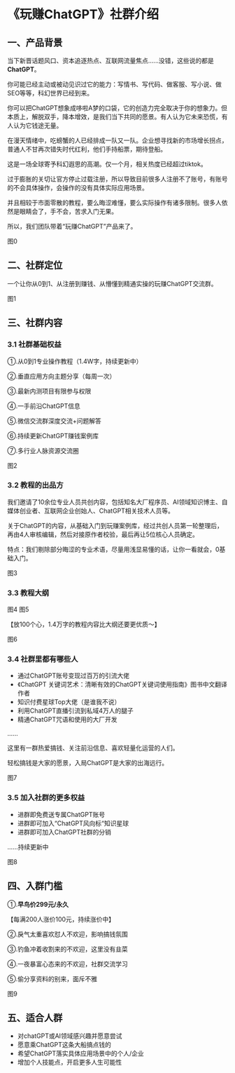 # 《玩赚ChatGPT》社群介绍
## 一、产品背景

当下新晋话题风口、资本追逐热点、互联网流量焦点......没错，这些说的都是**ChatGPT**。

你可能已经主动或被动见识过它的能力：写情书、写代码、做客服、写小说、做SEO等等，科幻世界已经到来。

你可以把ChatGPT想象成哆啦A梦的口袋，它的创造力完全取决于你的想象力。但本质上，解脱双手，降本增效，是我们当下共同的愿景。有人认为它未来恐慌，有人认为它钱途无量。

在漫天情绪中，吃螃蟹的人已经排成一队又一队。企业想寻找新的市场增长拐点，普通人不甘再次错失时代红利，他们手持船票，期待登船。

这是一场全球寄予科幻遐思的高潮。仅一个月，相关热度已经超过tiktok。

过于膨胀的关切让官方停止过载注册，所以导致目前很多人注册不了账号，有账号的不会具体操作，会操作的没有具体实际应用场景。

并且相较于市面零散的教程，要么晦涩难懂，要么实际操作有诸多限制。很多人依然是眼睛会了，手不会，苦求入门无果。

所以，我们团队带着“玩赚ChatGPT”产品来了。

图0

## 二、社群定位

一个让你从0到1、从注册到赚钱、从懵懂到精通实操的玩赚ChatGPT交流群。

图1

## 三、社群内容

### 3.1 社群基础权益

①.从0到1专业操作教程（1.4W字，持续更新中）

②.垂直应用方向主题分享（每周一次）

③.最新内测项目有限参与权限

④.一手前沿ChatGPT信息

⑤.微信交流群深度交流+问题解答

⑥.持续更新ChatGPT赚钱案例库

⑦.多行业人脉资源交流圈

图2

### 3.2 教程的出品方

我们邀请了10余位专业人员共创内容，包括知名大厂程序员、AI领域知识博主、自媒体创业者、互联网企业创始人、ChatGPT相关技术人员等。

关于ChatGPT的内容，从基础入门到玩赚案例库，经过共创人员第一轮整理后，再由4人审核编辑，然后对接原作者校验，最后再让5位核心人员确定。

特点：我们剔除部分晦涩的专业术语，尽量用浅显易懂的话，让你一看就会，0基础入门。

图3

### 3.3 教程大纲

图4
图5

【放100个心，1.4万字的教程内容比大纲还要更优质～】

图6

### 3.4 社群里都有哪些人

- 通过ChatGPT账号变现过百万的引流大佬
- 《ChatGPT 关键词艺术：清晰有效的ChatGPT关键词使用指南》图书中文翻译作者
- 知识付费星球Top大佬（是谁我不说）
- 利用ChatGPT直播引流到私域4万人的腿子
- 精通ChatGPT咒语和使用的大厂开发

......

这里有一群热爱搞钱、关注前沿信息、喜欢轻量化运营的人们。

轻松搞钱是大家的愿景，入局ChatGPT是大家的出海远行。

图7

### 3.5 加入社群的更多权益

- 进群即免费送专属ChatGPT账号
- 进群即可加入“ChatGPT风向标“知识星球
- 进群即可加入ChatGPT社群的分销

......持续更新中

图8

## 四、入群门槛

①.**早鸟价299元/永久**

【每满200人涨价100元，持续涨价中】

②.戾气太重喜欢怼人不欢迎，影响搞钱氛围

③.钓鱼冲着收割来的不欢迎，这里没有韭菜

④.一夜暴富心态来的不欢迎，社群交流学习

⑤.偷分享资料的别来，面斥不雅

图9

## 五、适合人群

- 对chatGPT或AI领域感兴趣并愿意尝试
- 愿意乘ChatGPT这条大船搞点钱的
- 希望ChatGPT落实具体应用场景中的个人/企业
- 增加个人技能点，开启更多人生可能性
